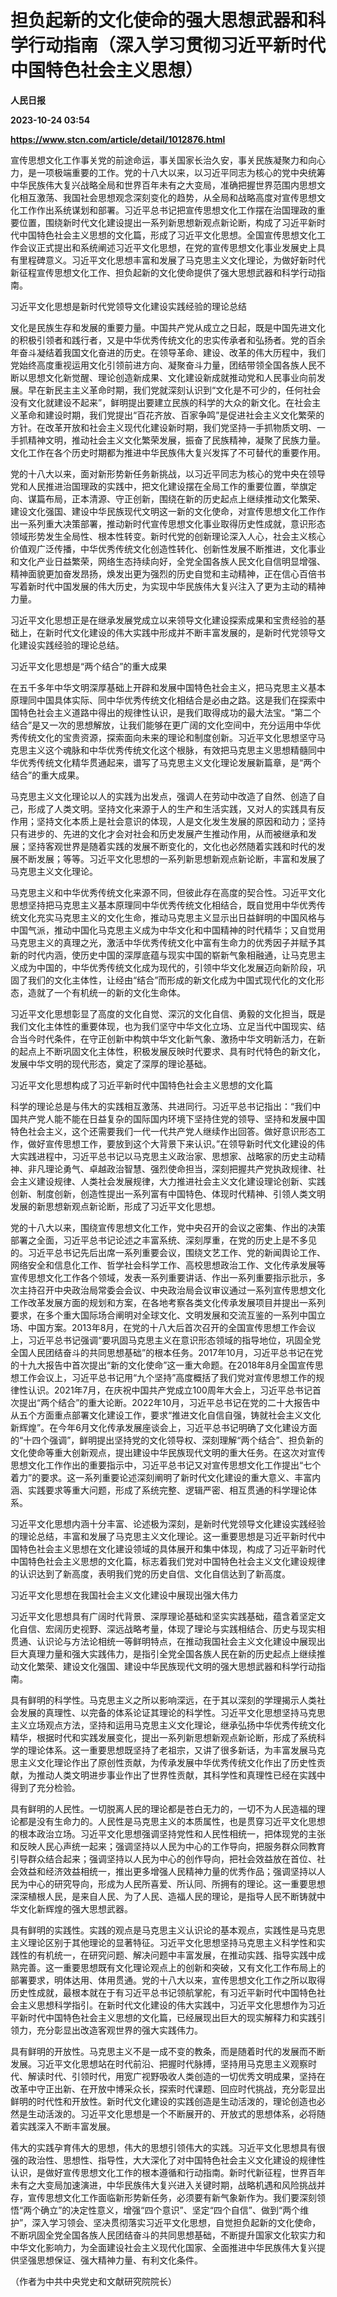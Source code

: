 # 担负起新的文化使命的强大思想武器和科学行动指南（深入学习贯彻习近平新时代中国特色社会主义思想）
**人民日报**

**2023-10-24 03:54**

**https://www.stcn.com/article/detail/1012876.html**

宣传思想文化工作事关党的前途命运，事关国家长治久安，事关民族凝聚力和向心力，是一项极端重要的工作。党的十八大以来，以习近平同志为核心的党中央统筹中华民族伟大复兴战略全局和世界百年未有之大变局，准确把握世界范围内思想文化相互激荡、我国社会思想观念深刻变化的趋势，从全局和战略高度对宣传思想文化工作作出系统谋划和部署。习近平总书记把宣传思想文化工作摆在治国理政的重要位置，围绕新时代文化建设提出一系列新思想新观点新论断，构成了习近平新时代中国特色社会主义思想的文化篇，形成了习近平文化思想。全国宣传思想文化工作会议正式提出和系统阐述习近平文化思想，在党的宣传思想文化事业发展史上具有里程碑意义。习近平文化思想丰富和发展了马克思主义文化理论，为做好新时代新征程宣传思想文化工作、担负起新的文化使命提供了强大思想武器和科学行动指南。

习近平文化思想是新时代党领导文化建设实践经验的理论总结

文化是民族生存和发展的重要力量。中国共产党从成立之日起，既是中国先进文化的积极引领者和践行者，又是中华优秀传统文化的忠实传承者和弘扬者。党的百余年奋斗凝结着我国文化奋进的历史。在领导革命、建设、改革的伟大历程中，我们党始终高度重视运用文化引领前进方向、凝聚奋斗力量，团结带领全国各族人民不断以思想文化新觉醒、理论创造新成果、文化建设新成就推动党和人民事业向前发展。早在新民主主义革命时期，我们党就深刻认识到“文化是不可少的，任何社会没有文化就建设不起来”，鲜明提出要建立民族的科学的大众的新文化。在社会主义革命和建设时期，我们党提出“百花齐放、百家争鸣”是促进社会主义文化繁荣的方针。在改革开放和社会主义现代化建设新时期，我们党坚持一手抓物质文明、一手抓精神文明，推动社会主义文化繁荣发展，振奋了民族精神，凝聚了民族力量。文化工作在各个历史时期都为推进中华民族伟大复兴发挥了不可替代的重要作用。

党的十八大以来，面对新形势新任务新挑战，以习近平同志为核心的党中央在领导党和人民推进治国理政的实践中，把文化建设摆在全局工作的重要位置，举旗定向、谋篇布局，正本清源、守正创新，围绕在新的历史起点上继续推动文化繁荣、建设文化强国、建设中华民族现代文明这一新的文化使命，对宣传思想文化工作作出一系列重大决策部署，推动新时代宣传思想文化事业取得历史性成就，意识形态领域形势发生全局性、根本性转变。新时代党的创新理论深入人心，社会主义核心价值观广泛传播，中华优秀传统文化创造性转化、创新性发展不断推进，文化事业和文化产业日益繁荣，网络生态持续向好，全党全国各族人民文化自信明显增强、精神面貌更加奋发昂扬，焕发出更为强烈的历史自觉和主动精神，正在信心百倍书写着新时代中国发展的伟大历史，为实现中华民族伟大复兴注入了更为主动的精神力量。

习近平文化思想正是在继承发展党成立以来领导文化建设探索成果和宝贵经验的基础上，在新时代文化建设的伟大实践中形成并不断丰富发展的，是新时代党领导文化建设实践经验的理论总结。

习近平文化思想是“两个结合”的重大成果

在五千多年中华文明深厚基础上开辟和发展中国特色社会主义，把马克思主义基本原理同中国具体实际、同中华优秀传统文化相结合是必由之路。这是我们在探索中国特色社会主义道路中得出的规律性认识，是我们取得成功的最大法宝。“第二个结合”是又一次的思想解放，让我们能够在更广阔的文化空间中，充分运用中华优秀传统文化的宝贵资源，探索面向未来的理论和制度创新。习近平文化思想坚守马克思主义这个魂脉和中华优秀传统文化这个根脉，有效把马克思主义思想精髓同中华优秀传统文化精华贯通起来，谱写了马克思主义文化理论发展新篇章，是“两个结合”的重大成果。

马克思主义文化理论以人的实践为出发点，强调人在劳动中改造了自然、创造了自己，形成了人类文明。坚持文化来源于人的生产和生活实践，又对人的实践具有反作用；坚持文化本质上是社会意识的体现，人是文化发生发展的原因和动力；坚持只有进步的、先进的文化才会对社会和历史发展产生推动作用，从而被继承和发展；坚持客观世界是随着实践的发展不断变化的，文化也必然随着实践和时代的发展不断发展；等等。习近平文化思想的一系列新思想新观点新论断，丰富和发展了马克思主义文化理论。

马克思主义和中华优秀传统文化来源不同，但彼此存在高度的契合性。习近平文化思想坚持把马克思主义基本原理同中华优秀传统文化相结合，既自觉用中华优秀传统文化充实马克思主义的文化生命，推动马克思主义显示出日益鲜明的中国风格与中国气派，推动中国化马克思主义成为中华文化和中国精神的时代精华；又自觉用马克思主义的真理之光，激活中华优秀传统文化中富有生命力的优秀因子并赋予其新的时代内涵，使历史中国的深厚底蕴与现实中国的崭新气象相融通，让马克思主义成为中国的，中华优秀传统文化成为现代的，引领中华文化发展迈向新阶段，巩固了我们的文化主体性，让经由“结合”而形成的新文化成为中国式现代化的文化形态，造就了一个有机统一的新的文化生命体。

习近平文化思想彰显了高度的文化自觉、深沉的文化自信、勇毅的文化担当，既是我们文化主体性的重要体现，也为我们坚守中华文化立场、立足当代中国现实、结合当今时代条件，在守正创新中构筑中华文化新气象、激扬中华文明新活力，在新的起点上不断巩固文化主体性，积极发展反映时代要求、具有时代特色的新文化，发展中华文明的现代形态，奠定了深厚的理论基础。

习近平文化思想构成了习近平新时代中国特色社会主义思想的文化篇

科学的理论总是与伟大的实践相互激荡、共进同行。习近平总书记指出：“我们中国共产党人能不能在日益复杂的国际国内环境下坚持住党的领导、坚持和发展中国特色社会主义，这个还需要我们一代一代共产党人继续作出回答。做好意识形态工作，做好宣传思想工作，要放到这个大背景下来认识。”在领导新时代文化建设的伟大实践进程中，习近平总书记以马克思主义政治家、思想家、战略家的历史主动精神、非凡理论勇气、卓越政治智慧、强烈使命担当，深刻把握共产党执政规律、社会主义建设规律、人类社会发展规律，大力推进社会主义文化建设理论创新、实践创新、制度创新，创造性提出一系列富有中国特色、体现时代精神、引领人类文明发展的新思想新观点新论断，形成了习近平文化思想。

党的十八大以来，围绕宣传思想文化工作，党中央召开的会议之密集、作出的决策部署之全面，习近平总书记论述之丰富系统、深刻厚重，在党的历史上是不多见的。习近平总书记先后出席一系列重要会议，围绕文艺工作、党的新闻舆论工作、网络安全和信息化工作、哲学社会科学工作、高校思想政治工作、文化传承发展等宣传思想文化工作各个领域，发表一系列重要讲话、作出一系列重要指示批示，多次主持召开中央政治局常委会会议、中央政治局会议审议通过一系列宣传思想文化工作改革发展方面的规划和方案，在各地考察各类文化传承发展项目并提出一系列要求，在多个重大国际场合阐明对全球文化、文明发展和交流互鉴的一系列中国立场、中国方案。2013年8月，在党的十八大后首次召开的全国宣传思想工作会议上，习近平总书记强调“要巩固马克思主义在意识形态领域的指导地位，巩固全党全国人民团结奋斗的共同思想基础”的根本任务。2017年10月，习近平总书记在党的十九大报告中首次提出“新的文化使命”这一重大命题。在2018年8月全国宣传思想工作会议上，习近平总书记用“九个坚持”高度概括了我们党对宣传思想工作的规律性认识。2021年7月，在庆祝中国共产党成立100周年大会上，习近平总书记首次提出“两个结合”的重大论断。2022年10月，习近平总书记在党的二十大报告中从五个方面重点部署文化建设工作，要求“推进文化自信自强，铸就社会主义文化新辉煌”。在今年6月文化传承发展座谈会上，习近平总书记明确了文化建设方面的“十四个强调”，鲜明提出坚持党的文化领导权、深刻理解“两个结合”、担负新的文化使命等重大创新观点，提出建设中华民族现代文明的重大任务。在这次对宣传思想文化工作作出的重要指示中，习近平总书记又对宣传思想文化工作提出“七个着力”的要求。这一系列重要论述深刻阐明了新时代文化建设的重大意义、丰富内涵、实践要求等重大问题，形成了系统完整、逻辑严密、相互贯通的科学理论体系。

习近平文化思想内涵十分丰富、论述极为深刻，是新时代党领导文化建设实践经验的理论总结，丰富和发展了马克思主义文化理论。这一重要思想是习近平新时代中国特色社会主义思想在文化建设领域的具体展开和集中体现，构成了习近平新时代中国特色社会主义思想的文化篇，标志着我们党对中国特色社会主义文化建设规律的认识达到了新高度，表明我们党的历史自信、文化自信达到了新高度。

习近平文化思想在我国社会主义文化建设中展现出强大伟力

习近平文化思想具有广阔时代背景、深厚理论基础和坚实实践基础，蕴含着坚定文化自信、宏阔历史视野、深远战略考量，体现了理论与实践相结合、历史与现实相贯通、认识论与方法论相统一等鲜明特点，在推动我国社会主义文化建设中展现出巨大真理力量和强大实践伟力，是指引全党全国各族人民在新的历史起点上继续推动文化繁荣、建设文化强国、建设中华民族现代文明的强大思想武器和科学行动指南。

具有鲜明的科学性。马克思主义之所以影响深远，在于其以深刻的学理揭示人类社会发展的真理性、以完备的体系论证其理论的科学性。习近平文化思想坚持马克思主义立场观点方法，坚持和运用马克思主义文化理论，继承弘扬中华优秀传统文化精华，根据时代和实践发展变化，提出一系列新思想新观点新论断，形成了系统科学的理论体系。这一重要思想既坚持了老祖宗，又讲了很多新话，为丰富发展马克思主义文化理论作出了原创性贡献，为传承发展中华优秀传统文化作出了历史性贡献，为推动人类文明进步事业作出了世界性贡献，其科学性和真理性已经在实践中得到了充分检验。

具有鲜明的人民性。一切脱离人民的理论都是苍白无力的，一切不为人民造福的理论都是没有生命力的。人民性是马克思主义的本质属性，也是贯穿习近平文化思想的根本政治立场。习近平文化思想强调坚持党性和人民性相统一，把体现党的主张和反映人民心声统一起来；强调坚持以人民为中心的工作导向，把服务群众同教育引导群众结合起来；强调坚持以人民为中心的创作导向，把社会效益放在首位、社会效益和经济效益相统一，推出更多增强人民精神力量的优秀作品；强调坚持以人民为中心的研究导向，形成为人民所喜爱、所认同、所拥有的理论。这一重要思想深深植根人民，是来自人民、为了人民、造福人民的理论，是指导人民不断铸就中华文化新辉煌的强大思想武器。

具有鲜明的实践性。实践的观点是马克思主义认识论的基本观点，实践性是马克思主义理论区别于其他理论的显著特征。习近平文化思想坚持马克思主义科学性和实践性的有机统一，在研究问题、解决问题中丰富发展，在推动实践、指导实践中成熟完善。这一重要思想既有文化理论观点上的创新和突破，又有文化工作布局上的部署要求，明体达用、体用贯通。党的十八大以来，宣传思想文化工作之所以取得历史性成就，最根本就在于有习近平总书记领航掌舵，有习近平新时代中国特色社会主义思想科学指引。在新时代文化建设的伟大实践中，习近平文化思想作为习近平新时代中国特色社会主义思想的文化篇，已经展现出巨大的现实解释力和实践引领力，充分彰显出改造客观世界的强大实践伟力。

具有鲜明的开放性。马克思主义不是一成不变的教条，而是随着时代的发展而不断发展。习近平文化思想站在时代前沿、把握时代脉搏，坚持用马克思主义观察时代、解读时代、引领时代，用宽广视野吸收人类创造的一切优秀文明成果，坚持在改革中守正出新、在开放中博采众长，探索时代课题、回应时代挑战，充分彰显出鲜明的时代性和开放性。新时代文化建设的实践创造是生动活泼的，理论创造也必然是生动活泼的。习近平文化思想是一个不断展开的、开放式的思想体系，必将随着实践深入不断丰富发展。

伟大的实践孕育伟大的思想，伟大的思想引领伟大的实践。习近平文化思想具有很强的政治性、思想性、指导性，大大深化了对中国特色社会主义文化建设的规律性认识，是做好宣传思想文化工作的根本遵循和行动指南。新时代新征程，世界百年未有之大变局加速演进，中华民族伟大复兴进入关键时期，战略机遇和风险挑战并存，宣传思想文化工作面临新形势新任务，必须要有新气象新作为。我们要深刻领悟“两个确立”的决定性意义，增强“四个意识”、坚定“四个自信”、做到“两个维护”，深入学习领会、坚决贯彻落实习近平文化思想，自觉担负起新的文化使命，不断巩固全党全国各族人民团结奋斗的共同思想基础，不断提升国家文化软实力和中华文化影响力，为全面建设社会主义现代化国家、全面推进中华民族伟大复兴提供坚强思想保证、强大精神力量、有利文化条件。

（作者为中共中央党史和文献研究院院长）